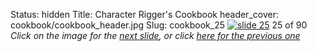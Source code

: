 Status: hidden
Title: Character Rigger's Cookbook
header_cover: cookbook/cookbook_header.jpg
Slug: cookbook_25
[![slide 25](https://dl.dropboxusercontent.com/u/2977490/presentations/cookbook/img25.jpg)](cookbook_26)
25 of 90
_Click on the image for the [next slide](cookbook_26), or click [here for the previous one](cookbook_24)_
